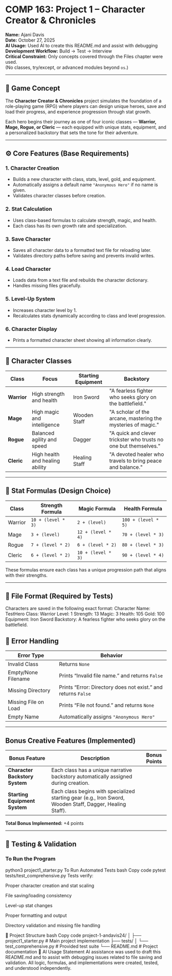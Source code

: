 # COMP 163: Project 1 – Character Creator & Chronicles

**Name:** Ajani Davis  
**Date:** October 27, 2025  
**AI Usage:** Used AI to create this README.md and assist with debugging  
**Development Workflow:** Build → Test → Interview  
**Critical Constraint:** Only concepts covered through the Files chapter were used.  
(No classes, try/except, or advanced modules beyond `os`.)

---

## 🧩 Game Concept

The **Character Creator & Chronicles** project simulates the foundation of a role-playing game (RPG) where players can design unique heroes, save and load their progress, and experience progression through stat growth.  

Each hero begins their journey as one of four iconic classes — **Warrior, Mage, Rogue, or Cleric** — each equipped with unique stats, equipment, and a personalized backstory that sets the tone for their adventure.

---

## ⚙️ Core Features (Base Requirements)

### 1. Character Creation
- Builds a new character with class, stats, level, gold, and equipment.
- Automatically assigns a default name `"Anonymous Hero"` if no name is given.
- Validates character classes before creation.

### 2. Stat Calculation
- Uses class-based formulas to calculate strength, magic, and health.
- Each class has its own growth rate and specialization.

### 3. Save Character
- Saves all character data to a formatted text file for reloading later.
- Validates directory paths before saving and prevents invalid writes.

### 4. Load Character
- Loads data from a text file and rebuilds the character dictionary.
- Handles missing files gracefully.

### 5. Level-Up System
- Increases character level by 1.
- Recalculates stats dynamically according to class and level progression.

### 6. Character Display
- Prints a formatted character sheet showing all information clearly.

---

## 🧙 Character Classes

| Class | Focus | Starting Equipment | Backstory |
|--------|--------|--------------------|------------|
| **Warrior** | High strength and health | Iron Sword | "A fearless fighter who seeks glory on the battlefield." |
| **Mage** | High magic and intelligence | Wooden Staff | "A scholar of the arcane, mastering the mysteries of magic." |
| **Rogue** | Balanced agility and speed | Dagger | "A quick and clever trickster who trusts no one but themselves." |
| **Cleric** | High health and healing ability | Healing Staff | "A devoted healer who travels to bring peace and balance." |

---

## 🧮 Stat Formulas (Design Choice)

| Class | Strength Formula | Magic Formula | Health Formula |
|--------|------------------|----------------|----------------|
| Warrior | `10 + (level * 3)` | `2 + (level)` | `100 + (level * 5)` |
| Mage | `3 + (level)` | `12 + (level * 4)` | `70 + (level * 3)` |
| Rogue | `7 + (level * 2)` | `6 + (level * 2)` | `80 + (level * 3)` |
| Cleric | `6 + (level * 2)` | `10 + (level * 3)` | `90 + (level * 4)` |

These formulas ensure each class has a unique progression path that aligns with their strengths.

---

## 💾 File Format (Required by Tests)

Characters are saved in the following exact format:
Character Name: TestHero
Class: Warrior
Level: 1
Strength: 13
Magic: 3
Health: 105
Gold: 100
Equipment: Iron Sword
Backstory: A fearless fighter who seeks glory on the battlefield.


## 📜 Error Handling

| Error Type | Behavior |
|-------------|-----------|
| Invalid Class | Returns `None` |
| Empty/None Filename | Prints “Invalid file name.” and returns `False` |
| Missing Directory | Prints “Error: Directory does not exist.” and returns `False` |
| Missing File on Load | Prints “File not found.” and returns `None` |
| Empty Name | Automatically assigns `"Anonymous Hero"` |

---

##  Bonus Creative Features (Implemented)

| Bonus Feature | Description | Bonus Points |
|----------------|--------------|--------------|
| **Character Backstory System** | Each class has a unique narrative backstory automatically assigned during creation. |  |
| **Starting Equipment System** | Each class begins with specialized starting gear (e.g., Iron Sword, Wooden Staff, Dagger, Healing Staff). |  |

**Total Bonus Implemented:** +4 points

---

## 🧪 Testing & Validation

### To Run the Program

python3 project1_starter.py
To Run Automated Tests
bash
Copy code
pytest tests/test_comprehensive.py
Tests verify:

Proper character creation and stat scaling

File saving/loading consistency

Level-up stat changes

Proper formatting and output

Directory validation and missing file handling

📁 Project Structure
bash
Copy code
project-1-andavis24/
│
├── project1_starter.py          # Main project implementation
├── tests/
│   └── test_comprehensive.py    # Provided test suite
└── README.md                    # Project documentation
💬 AI Usage Statement
AI assistance was used to draft this README.md and to assist with debugging issues related to file saving and validation.
All logic, formulas, and implementations were created, tested, and understood independently.
